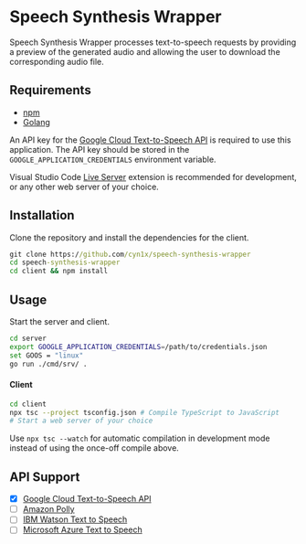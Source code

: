 # Speech Synthesis Wrapper

Speech Synthesis Wrapper processes text-to-speech requests by providing a preview of the generated audio and allowing the user to download the corresponding audio file.

## Requirements

- [npm](https://www.npmjs.com/)
- [Golang](https://golang.org/)

An API key for the [Google Cloud Text-to-Speech API](https://cloud.google.com/text-to-speech) is required to use this application. The API key should be stored in the `GOOGLE_APPLICATION_CREDENTIALS` environment variable.

Visual Studio Code [Live Server](https://marketplace.visualstudio.com/items?itemName=ritwickdey.LiveServer) extension is recommended for development, or any other web server of your choice.

## Installation

Clone the repository and install the dependencies for the client.

```cmd
git clone https://github.com/cyn1x/speech-synthesis-wrapper
cd speech-synthesis-wrapper
cd client && npm install
```

## Usage

Start the server and client.

```bash
cd server
export GOOGLE_APPLICATION_CREDENTIALS=/path/to/credentials.json
set GOOS = "linux"
go run ./cmd/srv/ .
```

#### Client

```bash
cd client
npx tsc --project tsconfig.json # Compile TypeScript to JavaScript
# Start a web server of your choice
```

Use `npx tsc --watch` for automatic compilation in development mode instead of using the once-off compile above.

## API Support

- [x] [Google Cloud Text-to-Speech API](https://cloud.google.com/text-to-speech)
- [ ] [Amazon Polly](https://aws.amazon.com/polly/)
- [ ] [IBM Watson Text to Speech](https://www.ibm.com/cloud/watson-text-to-speech)
- [ ] [Microsoft Azure Text to Speech](https://azure.microsoft.com/en-us/services/cognitive-services/text-to-speech/)
